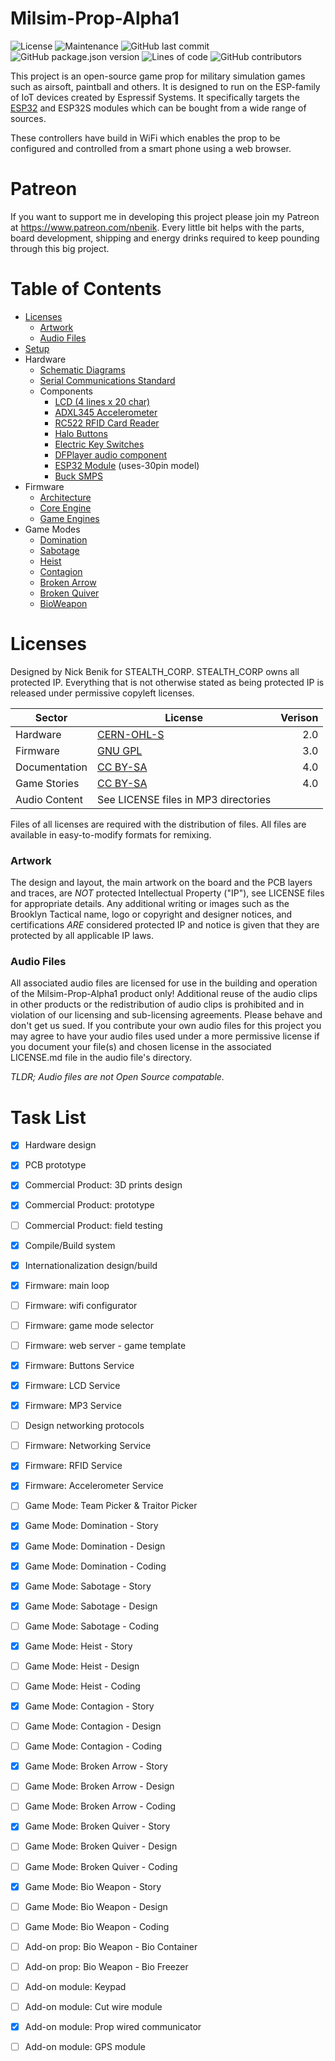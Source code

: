 # Milsim-Prop-Alpha1
![License](https://img.shields.io/github/license/hackerceo/milsim-prop-alpha) 
![Maintenance](https://img.shields.io/maintenance/yes/2023) 
![GitHub last commit](https://img.shields.io/github/last-commit/hackerceo/milsim-prop-alpha)
![GitHub package.json version](https://img.shields.io/github/package-json/v/hackerceo/milsim-prop-alpha1)
![Lines of code](https://tokei.ekzhang.com/b1/github/hackerceo/milsim-prop-alpha1) 
![GitHub contributors](https://img.shields.io/github/contributors-anon/hackerceo/milsim-prop-alpha) 

This project is an open-source game prop for military simulation games such as airsoft, paintball and others.  It is designed to run on the ESP-family of IoT devices created by Espressif Systems. It specifically targets the [ESP32](https://www.wikipedia.org/wiki/ESP32) and ESP32S modules which can be bought from a wide range of sources.  

These controllers have build in WiFi which enables the prop to be configured and controlled from a smart phone using a web browser.

# Patreon
If you want to support me in developing this project please join my Patreon at https://www.patreon.com/nbenik. Every little bit helps with the parts, board development, shipping and energy drinks required to keep pounding through this big project.

# Table of Contents
* [Licenses](#licenses)
  + [Artwork](#artwork)
  + [Audio Files](#audio-files)
* [Setup](docs/BUILD.md)
* Hardware
  + [Schematic Diagrams](docs/hardware/Schematic.svg)
  + [Serial Communications Standard](./docs/hardware/COMMS.md)
  + Components
    - [LCD (4 lines x 20 char)](https://www.aliexpress.com/item/1704800307.html)
    - [ADXL345 Accelerometer](https://www.aliexpress.com/item/32843886686.html)
    - [RC522 RFID Card Reader](https://www.aliexpress.us/item/3256802845719808.html)
    - [Halo Buttons](https://www.aliexpress.com/item/4001362443186.html)
    - [Electric Key Switches](https://www.aliexpress.com/item/4000851248444.html)
    - [DFPlayer audio component](https://www.dfrobot.com/product-1121.html)
    - [ESP32 Module](https://www.aliexpress.com/item/32959541446.html) (uses-30pin model)
    - [Buck SMPS](https://www.aliexpress.com/item/1005001922186305.html)
* Firmware
  + [Architecture](docs/core/ARCHITECTURE.md)
  + [Core Engine](docs/core/ENGINE.md)
  + [Game Engines](docs/core/GAMES.md)
* Game Modes
  + [Domination](docs/games/domination/README.md)
  + [Sabotage](docs/games/sabotage/README.md)
  + [Heist](docs/games/heist/README.md)
  + [Contagion](docs/games/contagion/README.md)
  + [Broken Arrow](docs/games/brokenarrow/README.md)
  + [Broken Quiver](docs/games/brokenquiver/README.md)
  + [BioWeapon](docs/games/bioweapon/README.md)


# Licenses

Designed by Nick Benik for STEALTH_CORP. STEALTH_CORP owns all protected IP. Everything that is not otherwise stated as being protected IP is released under permissive copyleft licenses.

| Sector        | License      | Verison |
| ------------- | ------------ | -------:|
| Hardware      | [CERN-OHL-S](docs/licenses/CERN-OHL-S.txt) |     2.0 |
| Firmware      | [GNU GPL](docs/licenses/GNU-GPL.txt)    |     3.0 |
| Documentation | [CC BY-SA](docs/licenses/CC-BY-SA.txt)   |     4.0 |
| Game Stories  | [CC BY-SA](docs/licenses/CC-BY-SA.txt)   |     4.0 |
| Audio Content | See LICENSE files in MP3 directories | |

Files of all licenses are required with the distribution of files. All files are available in easy-to-modify formats for remixing. 

### Artwork
The design and layout, the main artwork on the board and the PCB layers and traces, are *NOT* protected Intellectual Property ("IP"), see LICENSE files for appropriate details. Any additional writing or images such as the Brooklyn Tactical name, logo or copyright and designer notices, and certifications *ARE* considered protected IP and notice is given that they are protected by all applicable IP laws. 

### Audio Files
All associated audio files are licensed for use in the building and operation of the Milsim-Prop-Alpha1 product only!  Additional reuse of the audio clips in other products or the redistribution of audio clips is prohibited and in violation of our licensing and sub-licensing agreements. Please behave and don't get us sued. 
If you contribute your own audio files for this project you may agree to have your audio files used under a more permissive license if you document your file(s) and chosen license in the associated LICENSE.md file in the audio file's directory.

*TLDR; Audio files are not Open Source compatable.*


# Task List

- [x] Hardware design
- [x] PCB prototype
- [x] Commercial Product: 3D prints design
- [x] Commercial Product: prototype
- [ ] Commercial Product: field testing
- [x] Compile/Build system
- [x] Internationalization design/build
- [x] Firmware: main loop
- [ ] Firmware: wifi configurator
- [ ] Firmware: game mode selector
- [ ] Firmware: web server - game template
- [x] Firmware: Buttons Service
- [x] Firmware: LCD Service
- [x] Firmware: MP3 Service
- [ ] Design networking protocols
- [ ] Firmware: Networking Service
- [x] Firmware: RFID Service
- [x] Firmware: Accelerometer Service

- [ ] Game Mode: Team Picker & Traitor Picker

- [x] Game Mode: Domination - Story
- [x] Game Mode: Domination - Design
- [x] Game Mode: Domination - Coding

- [x] Game Mode: Sabotage - Story
- [x] Game Mode: Sabotage - Design
- [ ] Game Mode: Sabotage - Coding

- [x] Game Mode: Heist - Story
- [ ] Game Mode: Heist - Design
- [ ] Game Mode: Heist - Coding

- [x] Game Mode: Contagion - Story
- [ ] Game Mode: Contagion - Design
- [ ] Game Mode: Contagion - Coding

- [x] Game Mode: Broken Arrow - Story
- [ ] Game Mode: Broken Arrow - Design
- [ ] Game Mode: Broken Arrow - Coding

- [x] Game Mode: Broken Quiver - Story
- [ ] Game Mode: Broken Quiver - Design
- [ ] Game Mode: Broken Quiver - Coding

- [x] Game Mode: Bio Weapon - Story
- [ ] Game Mode: Bio Weapon - Design
- [ ] Game Mode: Bio Weapon - Coding
- [ ] Add-on prop: Bio Weapon - Bio Container
- [ ] Add-on prop: Bio Weapon - Bio Freezer

- [ ] Add-on module: Keypad
- [ ] Add-on module: Cut wire module
- [x] Add-on module: Prop wired communicator
- [ ] Add-on module: GPS module
